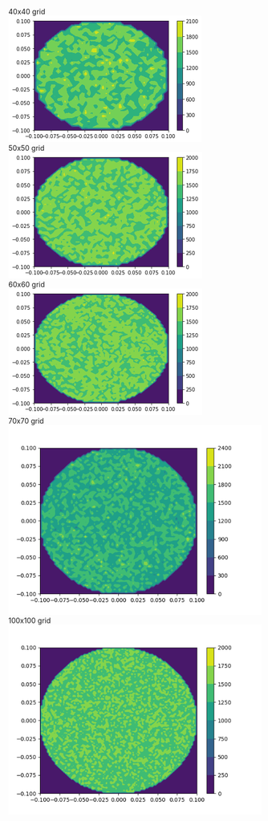 40x40 grid  
![1](40x40.png)  
50x50 grid  
![1](50x50.png)  
60x60 grid  
![1](60x60.png)  
70x70 grid  
![1](70x70.png)  
100x100 grid  
![1](100x100.png)  